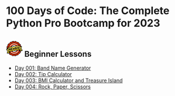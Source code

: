 # 100 Days of Code: The Complete Python Pro Bootcamp for 2023

## <img src="images/5651331.png" alt="Newbie" width="45"/> Beginner Lessons

- [Day 001: Band Name Generator](days/001)
- [Day 002: Tip Calculator](days/002)
- [Day 003: BMI Calculator and Treasure Island](days/003)
- [Day 004: Rock, Paper, Scissors](days/004)